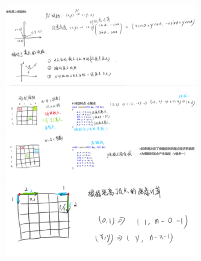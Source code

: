 ![](assets/Pasted%20image%2020231101194918.png)
![](assets/Pasted%20image%2020231101194928.png)
![](assets/Pasted%20image%2020231101194934.png)
![](assets/Pasted%20image%2020231101194940.png)